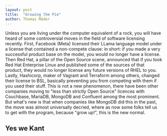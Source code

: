 ```yaml
---
layout: post
title:  "Growing the Pie"
author: Thomas Mäder
---
```


Unless you are living under the computer equivalent of a rock, you will have heard of some controversial moves in the field of software licensing recently. First, Facebook (Meta) licensed their LLama language model under a license that contained a non-compete clause: in short: if you made a very successful product base on the model, you would no longer have a license. Then Red Hat, a pillar of the Open Source scene, announced that if you took Red Hat Enterprise Linux and published some of the sources of that product, they would no longer license any future versions of RHEL to you. Lastly, Hashicorp, maker of Vagrant and Terraform among others, changed their license to BSL, basically preventing you from competing with them if you used their stuff. This is not a new phenomenon, there have been other companies moving to "less than strictly Open Source" licences with Couchbase, MariaDB, MongoDB and Confluent among the most prominent. But what's new is that when companies like MongoDB did this in the past, the move was almost universally decried, where as now some folks tell us to get with the program, because "grow up!", this is the new normal. 
## Yes we Kant
